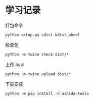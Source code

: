 # 学习记录

打包命令
```
python setup.py sdist bdist_wheel
```
检查包
```
python -m twine check dist/*
```
上传 pypi
```
python -m twine upload dist/*
```
下载安装
```
python -m pip install -U azhida-tools
```
